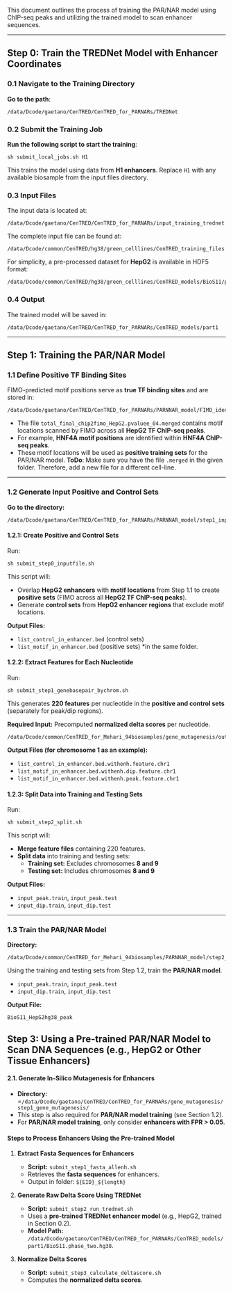 This document outlines the process of training the PAR/NAR model using ChIP-seq peaks and utilizing the trained model to scan enhancer sequences.

---

## Step 0: Train the TREDNet Model with Enhancer Coordinates

### 0.1 Navigate to the Training Directory

**Go to the path**:

```
/data/Dcode/gaetano/CenTRED/CenTRED_for_PARNARs/TREDNet
```

### 0.2 Submit the Training Job

**Run the following script to start the training**:

```
sh submit_local_jobs.sh H1
```

This trains the model using data from **H1 enhancers**. Replace `H1` with any available biosample from the input files directory.

### 0.3 Input Files

The input data is located at:

```
/data/Dcode/gaetano/CenTRED/CenTRED_for_PARNARs/input_training_trednet
```

The complete input file can be found at:

```
/data/Dcode/common/CenTRED/hg38/green_celllines/CenTRED_training_files
```

For simplicity, a pre-processed dataset for **HepG2** is available in HDF5 format:

```
/data/Dcode/common/CenTRED/hg38/green_celllines/CenTRED_models/BioS11/phase_two_dataset.hdf5
```

### 0.4 Output

The trained model will be saved in:

```
/data/Dcode/gaetano/CenTRED/CenTRED_for_PARNARs/CenTRED_models/part1
```

---

## Step 1: Training the PAR/NAR Model

### 1.1 Define Positive TF Binding Sites

FIMO-predicted motif positions serve as **true TF binding sites** and are stored in:

```
/data/Dcode/gaetano/CenTRED/CenTRED_for_PARNARs/PARNNAR_model/FIMO_identified_Chipseq_TFBS
```

- The file `total_final_chip2fimo_HepG2.pvaluee_04.merged` contains motif locations scanned by FIMO across all **HepG2 TF ChIP-seq peaks**.
- For example, **HNF4A motif positions** are identified within **HNF4A ChIP-seq peaks**.
- These motif locations will be used as **positive training sets** for the PAR/NAR model.
**ToDo**: Make sure you have the file `.merged` in the given folder. Therefore, add a new file for a different cell-line. 
---
### 1.2 Generate Input Positive and Control Sets

**Go to the directory:**

```
/data/Dcode/gaetano/CenTRED/CenTRED_for_PARNARs/PARNNAR_model/step1_input_PARNNAR
```

#### 1.2.1: Create Positive and Control Sets

Run:

```
sh submit_step0_inputfile.sh
```

This script will:

- Overlap **HepG2 enhancers** with **motif locations** from Step 1.1 to create **positive sets** (FIMO across all **HepG2 TF ChIP-seq peaks**).
- Generate **control sets** from **HepG2 enhancer regions** that exclude motif locations.

**Output Files:**

- `list_control_in_enhancer.bed` (control sets)
- `list_motif_in_enhancer.bed` (positive sets)
*in the same folder. 
#### 1.2.2: Extract Features for Each Nucleotide

Run:

```
sh submit_step1_genebasepair_bychrom.sh
```

This generates **220 features** per nucleotide in the **positive and control sets** (separately for peak/dip regions).

**Required Input:** Precomputed **normalized delta scores** per nucleotide.

```
/data/Dcode/common/CenTRED_for_Mehari_94biosamples/gene_mutagenesis/output_deltascore/BioS11_1kb/output.txt.total.BioS11.fpr5.normscore.newformat
```

**Output Files (for chromosome 1 as an example):**

- `list_control_in_enhancer.bed.withenh.feature.chr1`
- `list_motif_in_enhancer.bed.withenh.dip.feature.chr1`
- `list_motif_in_enhancer.bed.withenh.peak.feature.chr1`

#### 1.2.3: Split Data into Training and Testing Sets

Run:

```
sh submit_step2_split.sh
```

This script will:

- **Merge feature files** containing 220 features.
- **Split data** into training and testing sets:
    - **Training set:** Excludes chromosomes **8 and 9**
    - **Testing set:** Includes chromosomes **8 and 9**

**Output Files:**

- `input_peak.train`, `input_peak.test`
- `input_dip.train`, `input_dip.test`

---

### 1.3 Train the PAR/NAR Model

**Directory:**

```
/data/Dcode/common/CenTRED_for_Mehari_94biosamples/PARNNAR_model/step2_train_PARNNAR
```

Using the training and testing sets from Step 1.2, train the **PAR/NAR model**.

- `input_peak.train`, `input_peak.test`
- `input_dip.train`, `input_dip.test`

**Output File:**

```
BioS11_HepG2hg38_peak
```

## Step 3: Using a Pre-trained PAR/NAR Model to Scan DNA Sequences (e.g., HepG2 or Other Tissue Enhancers)

#### **2.1. Generate In-Silico Mutagenesis for Enhancers**

- **Directory:** =`/data/Dcode/gaetano/CenTRED/CenTRED_for_PARNARs/gene_mutagenesis/step1_gene_mutagenesis/`
- This step is also required for **PAR/NAR model training** (see Section 1.2).
- For **PAR/NAR model training**, only consider **enhancers with FPR > 0.05**.

#### **Steps to Process Enhancers Using the Pre-trained Model**

1. **Extract Fasta Sequences for Enhancers**
    - **Script:** `submit_step1_fasta_allenh.sh`
    - Retrieves the **fasta sequences** for enhancers.
    - Output in folder: `${EID}_${length}`
    
2. **Generate Raw Delta Score Using TREDNet**
    - **Script:** `submit_step2_run_trednet.sh`
    - Uses a **pre-trained TREDNet enhancer model** (e.g., HepG2, trained in Section 0.2).
    - **Model Path:** `/data/Dcode/gaetano/CenTRED/CenTRED_for_PARNARs/CenTRED_models/part1/BioS11.phase_two.hg38`.

3. **Normalize Delta Scores**
    
    - **Script:** `submit_step3_calculate_deltascore.sh`
    - Computes the **normalized delta scores**.

